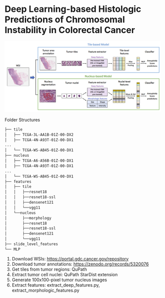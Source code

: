 # Deep Learning-based Histologic Predictions of Chromosomal Instability in Colorectal Cancer 

![alt text](https://github.com/BeautifulMath/WSI_CIN/blob/main/Image/Figure01.png?raw=true)

Folder Structures
```bash
├── tile
│   ├── TCGA-3L-AA1B-01Z-00-DX2
│   ├── TCGA-4N-A93T-01Z-00-DX1
...
│   └── TCGA-WS-AB45-01Z-00-DX1
├── nucleus
│   ├── TCGA-A6-A56B-01Z-00-DX1
│   ├── TCGA-4N-A93T-01Z-00-DX1
...
│   └── TCGA-WS-AB45-01Z-00-DX1
├── features
│   ├── tile
│   │   ├──resnet18
│   │   ├──resnet18-ssl
│   │   ├──densenet121
│   │   └──vgg11
│   └──nucleus
│       ├──morphology
│       ├──resnet18
│       ├──resnet18-ssl
│       ├──densenet121
│       └──vgg11
├── slide_level_features
└── MLP
``` 

1. Download WSIs: <https://portal.gdc.cancer.gov/repository>
2. Download tumor annotations: <https://zenodo.org/records/5320076>
3. Get tiles from tumor regions: QuPath
4. Extract tumor cell nuclei: QuPath StarDist extension
5. Generate 100x100-pixel tumor nucleus images
6. Extract features: extract_deep_features.py, extract_morphologic_features.py
